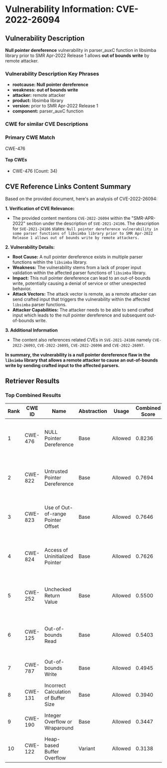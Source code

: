 # Vulnerability Information: CVE-2022-26094

## Vulnerability Description
**Null pointer dereference** vulnerability in parser_auxC function in libsimba library prior to SMR Apr-2022 Release 1 allows **out of bounds write** by remote attacker.

### Vulnerability Description Key Phrases
- **rootcause:** **Null pointer dereference**
- **weakness:** **out of bounds write**
- **attacker:** remote attacker
- **product:** libsimba library
- **version:** prior to SMR Apr-2022 Release 1
- **component:** parser_auxC function

### CWE for similar CVE Descriptions
### Primary CWE Match
CWE-476

#### Top CWEs
- CWE-476 (Count: 34)

## CVE Reference Links Content Summary
Based on the provided document, here's an analysis of CVE-2022-26094:

**1. Verification of CVE Relevance:**

   - The provided content mentions `CVE-2022-26094` within the "SMR-APR-2022" section under the description of `SVE-2021-24106`. The description for  `SVE-2021-24106`  states: `Null pointer dereference vulnerability in some parser functions of libsimba library prior to SMR Apr-2022 Release 1 allows out of bounds write by remote attackers.`

**2. Vulnerability Details:**
   - **Root Cause:** A null pointer dereference exists in multiple parser functions within the `libsimba` library.
   - **Weakness:** The vulnerability stems from a lack of proper input validation within the affected parser functions of `libsimba` library.
   - **Impact:** This null pointer dereference can lead to an out-of-bounds write, potentially causing a denial of service or other unexpected behavior.
   - **Attack Vectors:** The attack vector is remote, as a remote attacker can send crafted input that triggers the vulnerability within the affected `libsimba` parser functions.
   - **Attacker Capabilities:** The attacker needs to be able to send crafted input which leads to the null pointer dereference and subsequent out-of-bounds write.

**3. Additional Information**
  - The content also references related CVEs in `SVE-2021-24106` namely `CVE-2022-26093`, `CVE-2022-26095`, `CVE-2022-26096` and `CVE-2022-26097`.

**In summary, the vulnerability is a null pointer dereference flaw in the `libsimba` library that allows a remote attacker to cause an out-of-bounds write by sending crafted input to the affected parsers.**

## Retriever Results

### Top Combined Results

| Rank | CWE ID | Name | Abstraction | Usage | Combined Score | Retrievers | Individual Scores |
|------|--------|------|-------------|-------|---------------|------------|-------------------|
| 1 | CWE-476 | NULL Pointer Dereference | Base | Allowed | 0.8236 | dense, sparse, graph | dense: 0.567, sparse: 0.423, graph: 0.833 |
| 2 | CWE-822 | Untrusted Pointer Dereference | Base | Allowed | 0.7694 | dense, sparse, graph | dense: 0.550, sparse: 0.239, graph: 1.000 |
| 3 | CWE-823 | Use of Out-of-range Pointer Offset | Base | Allowed | 0.7646 | dense, sparse, graph | dense: 0.564, sparse: 0.219, graph: 1.000 |
| 4 | CWE-824 | Access of Uninitialized Pointer | Base | Allowed | 0.7626 | dense, sparse, graph | dense: 0.547, sparse: 0.230, graph: 1.000 |
| 5 | CWE-252 | Unchecked Return Value | Base | Allowed | 0.5500 | dense, sparse, graph | dense: 0.538, sparse: 0.142, graph: 0.558 |
| 6 | CWE-125 | Out-of-bounds Read | Base | Allowed | 0.5403 | dense, sparse, graph | dense: 0.530, sparse: 0.134, graph: 0.556 |
| 7 | CWE-787 | Out-of-bounds Write | Base | Allowed | 0.4945 | sparse, graph | sparse: 0.240, graph: 1.000 |
| 8 | CWE-131 | Incorrect Calculation of Buffer Size | Base | Allowed | 0.3940 | dense, sparse | dense: 0.543, sparse: 0.214 |
| 9 | CWE-190 | Integer Overflow or Wraparound | Base | Allowed | 0.3447 | dense, sparse | dense: 0.544, sparse: 0.127 |
| 10 | CWE-122 | Heap-based Buffer Overflow | Variant | Allowed | 0.3138 | dense, sparse | dense: 0.533, sparse: 0.127 |

